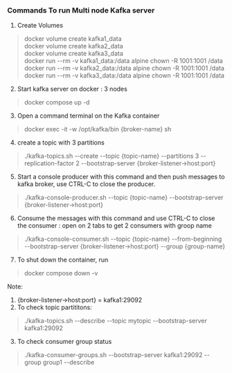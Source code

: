 ### Commands To run Multi node Kafka server

1. Create Volumes
> docker volume create kafka1_data<br>
> docker volume create kafka2_data<br>
> docker volume create kafka3_data<br>
> docker run --rm -v kafka1_data:/data alpine chown -R 1001:1001 /data<br>
> docker run --rm -v kafka2_data:/data alpine chown -R 1001:1001 /data<br>
> docker run --rm -v kafka3_data:/data alpine chown -R 1001:1001 /data<br>

2. Start kafka server on docker : 3 nodes
> docker compose up -d

3. Open a command terminal on the Kafka container
> docker exec -it -w /opt/kafka/bin {broker-name} sh

4. create a topic with 3 partitions
> ./kafka-topics.sh --create --topic {topic-name} --partitions 3 --replication-factor 2 --bootstrap-server {broker-listener->host:port}

5. Start a console producer with this command and then push messages to kafka broker, use CTRL-C to close the producer.
> ./kafka-console-producer.sh  --topic {topic-name} --bootstrap-server {broker-listener->host:port}

6. Consume the messages with this command and use CTRL-C to close the consumer : open on 2 tabs to get 2 consumers with groop name
> ./kafka-console-consumer.sh --topic {topic-name} --from-beginning --bootstrap-server {broker-listener->host:port} --group {group-name}

7. To shut down the container, run
> docker compose down -v

Note: 
1. {broker-listener->host:port} = kafka1:29092
2. To check topic partititons:
> ./kafka-topics.sh --describe --topic mytopic --bootstrap-server kafka1:29092
3. To check consumer group status
> ./kafka-consumer-groups.sh --bootstrap-server kafka1:29092 --group group1 --describe
